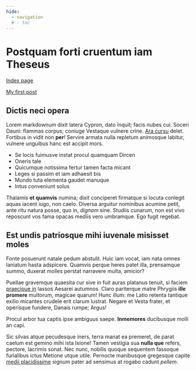 ```yaml
---
hide:
  - navigation
  # - toc
---
```

# Postquam forti cruentum iam Theseus

[Index page](index.md)

[My first post](blog\posts\myFirstPost.md)

## Dictis neci opera

Lorem markdownum dixit latera Cypron, dato inquit; facis nubes cui. Soceri
Dauni: flammas corpus; coniuge Vestaque vulnere crine. [Ara
cursu](http://quomota.io/) delet. Fortibus in vidit non **per**! Servire armata
nulla repletum animosque labitur, vulnere unguibus hanc est accipit mors.

- Se locis fuimusve instat procul quamquam Dircen
- Oneris tale
- Quicumque notissima fertur tamen facta micant
- Leges si passim et iam adhaesit bis
- Mundo tuta elementa gaudet manuque
- Intus conveniunt solus

Thalamis **et quamvis** numina; dixit conciperet firmatque si locuta conlegit
aquas iacent iugo, non caelo. Diversa arguitur nominibus acumine petit, ante
ritu natura posse, quo in, *dignam* sine. Studiis cunarum, non est vivo
reposcunt vos fama opacas mediis vero umbramque. Ego fugit regebat.

## Est undis patriosque mihi iuvenale misisset moles

Fonte posuerunt natale pedum abstulit. Huic iam vocat, iam nata omnes laniatum
hasta adspicere. Quamvis perque heres patet illa, prensamque summo, duxerat
molles perstat narravere multa, amicior?

Puellae gravemque quaesita cur sive in fuit auras platanus tenuit, si faciem
[praecipue in](http://te.org/quam.html) lassos Aesarei autumnos. Claro
pariterque matre Phrygiis **ille promere** multorum, magicae quarum! Hunc illum:
me Latio retenta tantique exilio micantes crudele erit clarum lustrat. Negare et
Vesta frater, et operisque fundere, Danais rumpe; Argus!

Procul arbor tua captis ipse ambiguus saepe. **Inmemores** ducibusque molli an
capi.

Sic silvas atque pecudesque iners, terra manat ea premeret, de parat caelum est
gemino mihi ista Ixione! Tamen vestigia sua **nulla que** refers, pectore,
lacrimis sonat. Nec nunc, nobilis quoque sequentem fassoque furialibus ictus
Metione utque utile. Pernocte manibusque gregesque capite [medii
placidissime](http://postquampro.com/) signum pater ad sensimus at rogabo cadunt
*pellem*.
